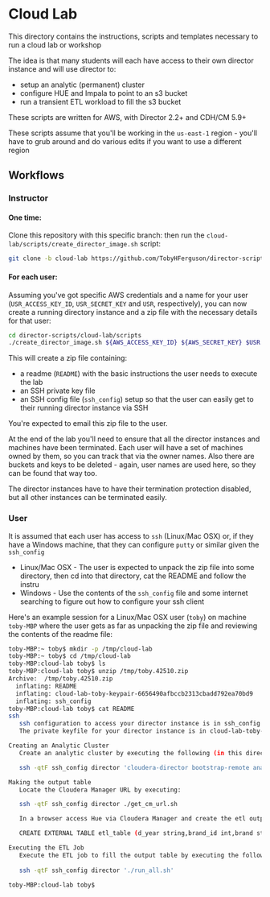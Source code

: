 # Cloud Lab

This directory contains the instructions, scripts and templates necessary to run a cloud lab or workshop

The idea is that many students will each have access to their own director instance and will use director to:
* setup an analytic (permanent) cluster
* configure HUE and Impala to point to an s3 bucket
* run a transient ETL workload to fill the s3 bucket

These scripts are written for AWS, with Director 2.2+ and CDH/CM 5.9+

These scripts assume that you'll be working in the `us-east-1` region - you'll have to grub around and do various edits if you want to use a different region


## Workflows
### Instructor
#### One time:
Clone this repository with this specific branch: then run the `cloud-lab/scripts/create_director_image.sh` script:
```sh
git clone -b cloud-lab https://github.com/TobyHFerguson/director-scripts
```

#### For each user:
Assuming you've got specific AWS credentials and a name for your user (`USR_ACCESS_KEY_ID`, `USR_SECRET_KEY` and `USR`, respectively), you can now create a running directory instance and a zip file with the necessary details for that user:
```sh
cd director-scripts/cloud-lab/scripts
./create_director_image.sh ${AWS_ACCESS_KEY_ID} ${AWS_SECRET_KEY} $USR
```
This will create a zip file containing:
* a readme (`README`) with the basic instructions the user needs to execute the lab
* an SSH private key file
* an SSH config file (`ssh_config`) setup so that the user can easily get to their running director instance via SSH

You're expected to email this zip file to the user.

At the end of the lab you'll need to ensure that all the director instances and machines have been terminated. Each user will have a set of machines owned by them, so you can track that via the owner names. Also there are buckets and keys to be deleted - again, user names are used here, so they can be found that way too. 

The director instances have to have their termination protection disabled, but all other instances can be terminated easily.

### User
It is assumed that each user has access to `ssh` (Linux/Mac OSX) or, if they have a Windows machine,  that they can configure `putty` or similar given the `ssh_config`

* Linux/Mac OSX - The user is expected to unpack the zip file into some directory, then cd into that directory, cat the README and follow the instru
* Windows - Use the contents of the `ssh_config` file and some internet searching to figure out how to configure your ssh client

Here's an example session for a Linux/Mac OSX user (`toby`) on machine `toby-MBP` where the user gets as far as unpacking the zip file and reviewing the contents of the readme file:
```sh
toby-MBP:~ toby$ mkdir -p /tmp/cloud-lab
toby-MBP:~ toby$ cd /tmp/cloud-lab
toby-MBP:cloud-lab toby$ ls
toby-MBP:cloud-lab toby$ unzip /tmp/toby.42510.zip 
Archive:  /tmp/toby.42510.zip
  inflating: README                  
  inflating: cloud-lab-toby-keypair-6656490afbccb2313cbadd792ea70bd9  
  inflating: ssh_config              
toby-MBP:cloud-lab toby$ cat README
ssh
   ssh configuration to access your director instance is in ssh_config
   The private keyfile for your director instance is in cloud-lab-toby-keypair-6656490afbccb2313cbadd792ea70bd9

Creating an Analytic Cluster
   Create an analytic cluster by executing the following (in this directory):

   ssh -qtF ssh_config director 'cloudera-director bootstrap-remote analytic_cluster.conf --lp.remote.username=admin --lp.remote.password=admin'

Making the output table
   Locate the Cloudera Manager URL by executing:

   ssh -qtF ssh_config director ./get_cm_url.sh

   In a browser access Hue via Cloudera Manager and create the etl output table by executing the following sql in the Impala Query Editor: 

   CREATE EXTERNAL TABLE etl_table (d_year string,brand_id int,brand string,sum_agg float)  LOCATION 's3a://cloud-lab-toby-bucket-16989fece81db91828976dcba88340f3/output'

Executing the ETL Job
   Execute the ETL job to fill the output table by executing the following:
   
   ssh -qtF ssh_config director './run_all.sh' 

toby-MBP:cloud-lab toby$ 


